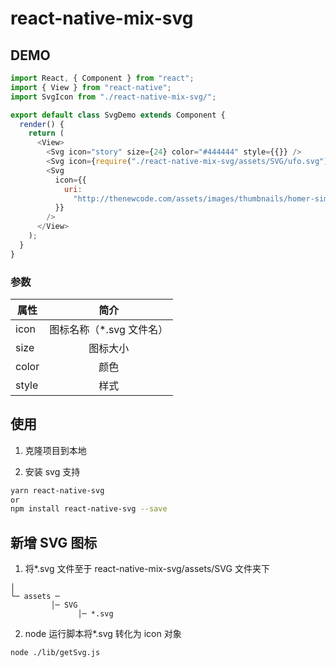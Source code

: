 # react-native-mix-svg

## DEMO

```js
import React, { Component } from "react";
import { View } from "react-native";
import SvgIcon from "./react-native-mix-svg/";

export default class SvgDemo extends Component {
  render() {
    return (
      <View>
        <Svg icon="story" size={24} color="#444444" style={{}} />
        <Svg icon={require("./react-native-mix-svg/assets/SVG/ufo.svg")} />
        <Svg
          icon={{
            uri:
              "http://thenewcode.com/assets/images/thumbnails/homer-simpson.svg",
          }}
        />
      </View>
    );
  }
}
```

### 参数

| 属性  |           简介            |
| ----- | :-----------------------: |
| icon  | 图标名称（\*.svg 文件名） |
| size  |         图标大小          |
| color |           颜色            |
| style |           样式            |

## 使用

1. 克隆项目到本地

2. 安装 svg 支持

```sh
yarn react-native-svg
or
npm install react-native-svg --save
```

## 新增 SVG 图标

1. 将\*.svg 文件至于 react-native-mix-svg/assets/SVG 文件夹下

```
│
└─ assets ─
         │─ SVG
               │─ *.svg
```

2. node 运行脚本将\*.svg 转化为 icon 对象

```sh
node ./lib/getSvg.js
```
